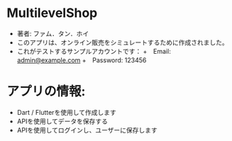 # MultilevelShop
- 著者: ファム．タン．ホイ
- このアプリは、オンライン販売をシミュレートするために作成されました。
- これがテストするサンプルアカウントです：
  +　Email: admin@example.com
  +　Password: 123456

# アプリの情報:
- Dart / Flutterを使用して作成します
- APIを使用してデータを保存する
- APIを使用してログインし、ユーザーに保存します
